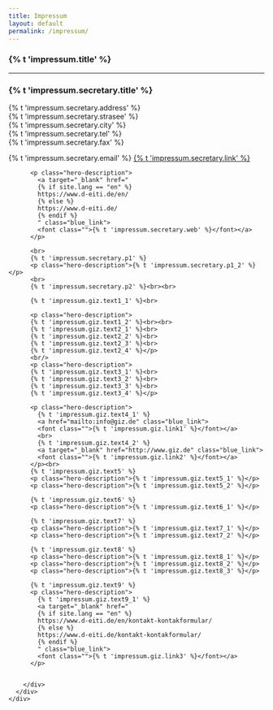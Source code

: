 ```yaml
---
title: Impressum
layout: default
permalink: /impressum/
---
```


<section accordion="explore-landing" accordion-desktop="false" class="container-outer landing-wrapper">
  <section class="container">
    <div class="container-outer landing-section_top">
      <div class="container-left-9 hero-left">
        <h1>{% t 'impressum.title' %}</h1>
        <hr/>
        <div>
          <h3>{% t 'impressum.secretary.title' %}</h3>
          <p class="hero-description">
          {% t 'impressum.secretary.address' %}<br>
          {% t 'impressum.secretary.strasee' %}<br>
          {% t 'impressum.secretary.city' %}<br>
          {% t 'impressum.secretary.tel' %}<br>
          {% t 'impressum.secretary.fax' %}</p>
          <p class="hero-description">
            {% t 'impressum.secretary.email' %}
            <a target="_blank" href="
            {% if site.lang == "en" %}
            https://www.d-eiti.de/en/kontakt-kontakformular/  
            {% else %}
            https://www.d-eiti.de/kontakt-kontakformular/
            {% endif %}
            " class="blue_link">
            <font class="">{% t 'impressum.secretary.link' %}</font></a>
          </p>

          <p class="hero-description">
            <a target="_blank" href="
            {% if site.lang == "en" %}
            https://www.d-eiti.de/en/  
            {% else %}
            https://www.d-eiti.de/
            {% endif %}
            " class="blue_link">
            <font class="">{% t 'impressum.secretary.web' %}</font></a>
          </p>

		  <br>
		  {% t 'impressum.secretary.p1' %}
          <p class="hero-description">{% t 'impressum.secretary.p1_2' %} </p>
          <br>
		  {% t 'impressum.secretary.p2' %}<br><br>

		  {% t 'impressum.giz.text1_1' %}<br>

		  <p class="hero-description">
		  {% t 'impressum.giz.text1_2' %}<br><br>
          {% t 'impressum.giz.text2_1' %}<br>
          {% t 'impressum.giz.text2_2' %}<br>
          {% t 'impressum.giz.text2_3' %}<br>
          {% t 'impressum.giz.text2_4' %}</p>
          <br/>
          <p class="hero-description">
          {% t 'impressum.giz.text3_1' %}<br>
          {% t 'impressum.giz.text3_2' %}<br>
          {% t 'impressum.giz.text3_3' %}<br>
          {% t 'impressum.giz.text3_4' %}</p>

          <p class="hero-description">
            {% t 'impressum.giz.text4_1' %}
            <a href="mailto:info@giz.de" class="blue_link">
            <font class="">{% t 'impressum.giz.link1' %}</font></a>
			<br>
            {% t 'impressum.giz.text4_2' %}
            <a target="_blank" href="http://www.giz.de" class="blue_link">
            <font class="">{% t 'impressum.giz.link2' %}</font></a>
          </p><br>
          {% t 'impressum.giz.text5' %}
          <p class="hero-description">{% t 'impressum.giz.text5_1' %}</p>
          <p class="hero-description">{% t 'impressum.giz.text5_2' %}</p>

          {% t 'impressum.giz.text6' %}
          <p class="hero-description">{% t 'impressum.giz.text6_1' %}</p>

          {% t 'impressum.giz.text7' %}
          <p class="hero-description">{% t 'impressum.giz.text7_1' %}</p>
          <p class="hero-description">{% t 'impressum.giz.text7_2' %}</p>

          {% t 'impressum.giz.text8' %}
          <p class="hero-description">{% t 'impressum.giz.text8_1' %}</p>
          <p class="hero-description">{% t 'impressum.giz.text8_2' %}</p>
          <p class="hero-description">{% t 'impressum.giz.text8_3' %}</p>

          {% t 'impressum.giz.text9' %}
          <p class="hero-description">
            {% t 'impressum.giz.text9_1' %}
            <a target="_blank" href="
            {% if site.lang == "en" %}
            https://www.d-eiti.de/en/kontakt-kontakformular/  
            {% else %}
            https://www.d-eiti.de/kontakt-kontakformular/
            {% endif %}
            " class="blue_link">
            <font class="">{% t 'impressum.giz.link3' %}</font></a>
          </p>


        </div>
      </div>
    </div>
  </section>
</section>


<script type="text/javascript" src="{{ site.baseurl_root }}/js/lib/homepage.min.js" charset="utf-8"></script>
